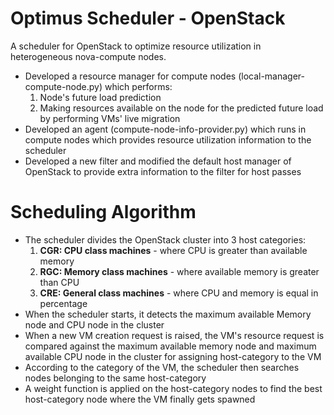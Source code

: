 # Optimus Scheduler - OpenStack
A scheduler for OpenStack to optimize resource utilization in heterogeneous nova-compute nodes.
- Developed a resource manager for compute nodes (local-manager-compute-node.py) which performs:
  1. Node's future load prediction
  2. Making resources available on the node for the predicted future load by performing VMs' live migration
- Developed an agent (compute-node-info-provider.py) which runs in compute nodes which provides resource utilization information to the scheduler
- Developed a new filter and modified the default host manager of OpenStack to provide extra information to the filter for host passes

# Scheduling Algorithm
- The scheduler divides the OpenStack cluster into 3 host categories:
  1. **CGR: CPU class machines** - where CPU is greater than available memory
  2. **RGC: Memory class machines** - where available memory is greater than CPU
  3. **CRE: General class machines** - where CPU and memory is equal in percentage
- When the scheduler starts, it detects the maximum available Memory node and CPU node in the cluster
- When a new VM creation request is raised, the VM's resource request is compared against the maximum available memory node and maximum available CPU node in the cluster for assigning host-category to the VM
- According to the category of the VM, the scheduler then searches nodes belonging to the same host-category 
- A weight function is applied on the host-category nodes to find the best host-category node where the VM finally gets spawned